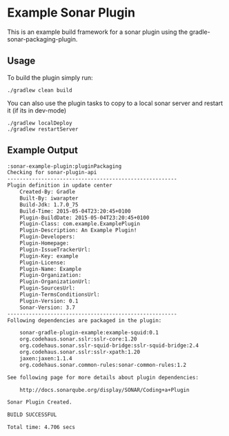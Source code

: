 Example Sonar Plugin
=========

This is an example build framework for a sonar plugin using the gradle-sonar-packaging-plugin.

Usage
-----------

To build the plugin simply run:
```
./gradlew clean build
```
You can also use the plugin tasks to copy to a local sonar server and restart it (if its in dev-mode)
```
./gradlew localDeploy
./gradlew restartServer
```

Example Output
-------------
```sh
:sonar-example-plugin:pluginPackaging
Checking for sonar-plugin-api
-------------------------------------------------------
Plugin definition in update center
    Created-By: Gradle
    Built-By: iwarapter
    Build-Jdk: 1.7.0_75
    Build-Time: 2015-05-04T23:20:45+0100
    Plugin-BuildDate: 2015-05-04T23:20:45+0100
    Plugin-Class: com.example.ExamplePlugin
    Plugin-Description: An Example Plugin!
    Plugin-Developers: 
    Plugin-Homepage: 
    Plugin-IssueTrackerUrl: 
    Plugin-Key: example
    Plugin-License: 
    Plugin-Name: Example
    Plugin-Organization: 
    Plugin-OrganizationUrl: 
    Plugin-SourcesUrl: 
    Plugin-TermsConditionsUrl: 
    Plugin-Version: 0.1
    Sonar-Version: 3.7
-------------------------------------------------------
Following dependencies are packaged in the plugin:

	sonar-gradle-plugin-example:example-squid:0.1
	org.codehaus.sonar.sslr:sslr-core:1.20
	org.codehaus.sonar.sslr-squid-bridge:sslr-squid-bridge:2.4
	org.codehaus.sonar.sslr:sslr-xpath:1.20
	jaxen:jaxen:1.1.4
	org.codehaus.sonar.common-rules:sonar-common-rules:1.2

See following page for more details about plugin dependencies:

	http://docs.sonarqube.org/display/SONAR/Coding+a+Plugin

Sonar Plugin Created.

BUILD SUCCESSFUL

Total time: 4.706 secs
```